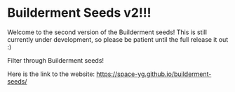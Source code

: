 # Builderment Seeds v2!!!

Welcome to the second version of the Builderment seeds! This is still currently under development, so please be patient until the full release it out :)

Filter through Builderment seeds!

Here is the link to the website: <https://space-yg.github.io/builderment-seeds/>
